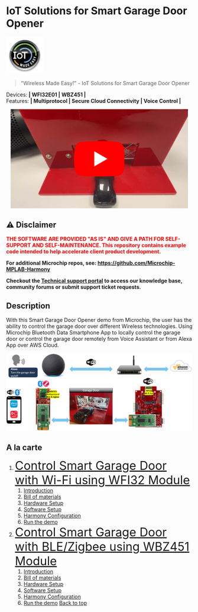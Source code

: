 # IoT Solutions for Smart Garage Door Opener
<img src="images/IoT-Made-Easy-Logo.png" width=100>


> "Wireless Made Easy!" - IoT Solutions for Smart Garage Door Opener

Devices: **| WFI32E01 | WBZ451 |**<br>
Features: **| Multiprotocol | Secure Cloud Connectivity | Voice Control |**


<p align="center">
<a href="https://youtu.be/DsprKlnv_J8" target="_blank">
<img src="01_wifi_solution/images/wfi32_garage_door_thumbnail.png" 
alt="Garage Door Demo with voice commands based on WFI32 Out of the box Application developed with MPLAB X IDE and MPLAB Harmony v3." width="480"></a>
</p>

## ⚠ Disclaimer

<p><span style="color:red"><b>
THE SOFTWARE ARE PROVIDED "AS IS" AND GIVE A PATH FOR SELF-SUPPORT AND SELF-MAINTENANCE. This repository contains example code intended to help accelerate client product development. </br>

For additional Microchip repos, see: <a href="https://github.com/Microchip-MPLAB-Harmony" target="_blank">https://github.com/Microchip-MPLAB-Harmony</a>

Checkout the <a href="https://microchipsupport.force.com/s/" target="_blank">Technical support portal</a> to access our knowledge base, community forums or submit support ticket requests.
</span></p></b>

## Description

With this Smart Garage Door Opener demo from Microchip, the user has the ability to control the garage door over different Wireless technologies. Using Microchip Bluetooth Data Smartphone App to locally control the garage door or control the garage door remotely from Voice Assistant or from Alexa App over AWS Cloud.

<p align="center">
<img src="images/architecture.png" width=640>
</p>

## A la carte

1. <font size="6">[Control Smart Garage Door with Wi-Fi using WFI32 Module](01_wifi_solution/README.md#top)</font>
   1. [Introduction](01_wifi_solution/README.md#step1)
   1. [Bill of materials](01_wifi_solution/README.md#step2)
   1. [Hardware Setup](01_wifi_solution/README.md#step3)
   1. [Software Setup](01_wifi_solution/README.md#step4)
   1. [Harmony Configuration](01_wifi_solution/README.md#step5)
   1. [Run the demo](01_wifi_solution/README.md#step6)
1. <font size="6">[Control Smart Garage Door with BLE/Zigbee using WBZ451 Module](02_ble_zigbee_solution/README.md#top)</font>
   1. [Introduction](02_ble_zigbee_solution/README.md#step1)
   1. [Bill of materials](02_ble_zigbee_solution/README.md#step2)
   1. [Hardware Setup](02_ble_zigbee_solution/README.md#step3)
   1. [Software Setup](02_ble_zigbee_solution/README.md#step4)
   1. [Harmony Configuration](02_ble_zigbee_solution/README.md#step5)
   1. [Run the demo](02_ble_zigbee_solution/README.md#step6)
<a href="#top">Back to top</a>

